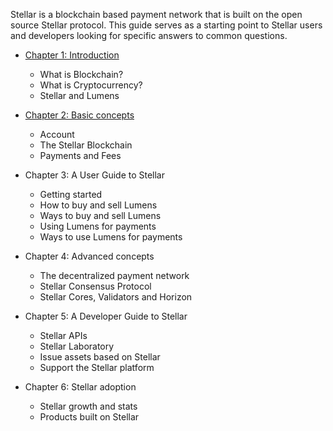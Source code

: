 Stellar is a blockchain based payment network that is built on the open source Stellar protocol. This guide serves as a starting point to Stellar users and developers looking for specific answers to common questions.



- [Chapter 1: Introduction](Introduction.md)
  - What is Blockchain?
  - What is Cryptocurrency?
  - Stellar and Lumens


- [Chapter 2: Basic concepts](basic-concepts.md)
  - Account
  - The Stellar Blockchain
  - Payments and Fees


- Chapter 3: A User Guide to Stellar
  - Getting started
  - How to buy and sell Lumens
  - Ways to buy and sell Lumens
  - Using Lumens for payments
  - Ways to use Lumens for payments


- Chapter 4: Advanced concepts
  - The decentralized payment network
  - Stellar Consensus Protocol
  - Stellar Cores, Validators and Horizon


- Chapter 5: A Developer Guide to Stellar
  - Stellar APIs
  - Stellar Laboratory
  - Issue assets based on Stellar
  - Support the Stellar platform


- Chapter 6: Stellar adoption
  - Stellar growth and stats
  - Products built on Stellar
